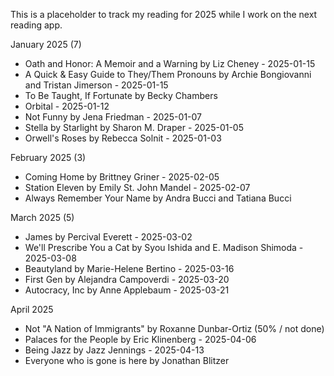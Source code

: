 This is a placeholder to track my reading for 2025 while I work on the next reading app.

January 2025 (7)
- Oath and Honor: A Memoir and a Warning by Liz Cheney - 2025-01-15
- A Quick & Easy Guide to They/Them Pronouns by Archie Bongiovanni and Tristan Jimerson - 2025-01-15
- To Be Taught, If Fortunate by Becky Chambers
- Orbital - 2025-01-12
- Not Funny by Jena Friedman - 2025-01-07
- Stella by Starlight by Sharon M. Draper - 2025-01-05
- Orwell's Roses by Rebecca Solnit - 2025-01-03

February 2025 (3)
- Coming Home by Brittney Griner - 2025-02-05
- Station Eleven by Emily St. John Mandel - 2025-02-07
- Always Remember Your Name by Andra Bucci and Tatiana Bucci

March 2025 (5)
- James by Percival Everett - 2025-03-02
- We'll Prescribe You a Cat by Syou Ishida and E. Madison Shimoda - 2025-03-08
- Beautyland by Marie-Helene Bertino - 2025-03-16
- First Gen by Alejandra Campoverdi - 2025-03-20
- Autocracy, Inc by Anne Applebaum - 2025-03-21

April 2025
- Not "A Nation of Immigrants" by Roxanne Dunbar-Ortiz (50% / not done)
- Palaces for the People by Eric Klinenberg - 2025-04-06
- Being Jazz by Jazz Jennings - 2025-04-13
- Everyone who is gone is here by Jonathan Blitzer
